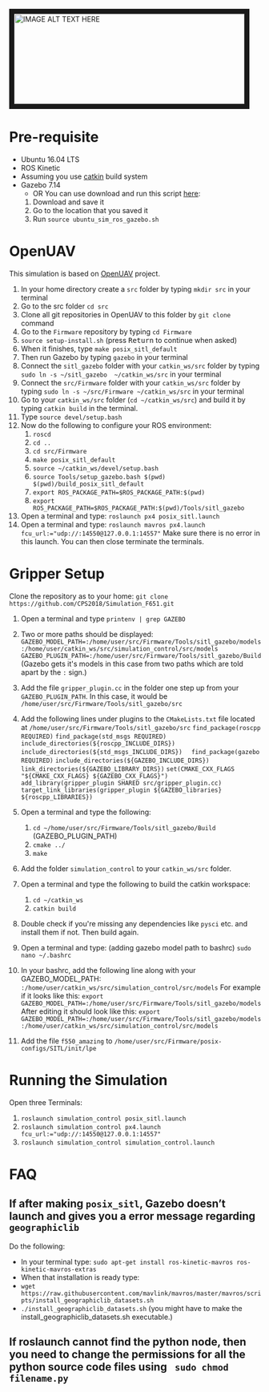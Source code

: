 
<a href="https://www.youtube.com/watch?v=Utye0OgjiB0&feature=youtu.be
" target="_blank"><img src="https://user-images.githubusercontent.com/2436747/48624033-bdee7180-e9ab-11e8-8414-801eee34f4e9.png" 
alt="IMAGE ALT TEXT HERE" width="460" height="180" border="10" /></a>

# Pre-requisite #
* Ubuntu 16.04 LTS
* ROS Kinetic
* Assuming you use [catkin](http://wiki.ros.org/catkin) build system
* Gazebo 7.14 
  * OR You can use download and run this script [here](https://raw.githubusercontent.com/PX4/Devguide/master/build_scripts/ubuntu_sim_ros_gazebo.sh):
   1. Download and save it
   2. Go to the location that you saved it
   3. Run `source ubuntu_sim_ros_gazebo.sh`
   
# OpenUAV #
This simulation is based on [OpenUAV](https://github.com/Open-UAV) project.
1. In your home directory create a `src` folder by typing `mkdir src` in your terminal
2. Go to the src folder `cd src`
3. Clone all git repositories in OpenUAV to this folder by `git clone` command
4. Go to the `Firmware` repository by typing `cd Firmware`
5. `source setup-install.sh` (press <kbd>Return</kbd> to continue when asked)
6. When it finishes, type `make posix_sitl_default`
7. Then run Gazebo by typing `gazebo` in your terminal
8. Connect the `sitl_gazebo` folder with your `catkin_ws/src` folder by typing `sudo ln -s ~/sitl_gazebo  ~/catkin_ws/src` in your terminal
9. Connect the `src/Firmware` folder with your `catkin_ws/src` folder by typing `sudo ln -s ~/src/Firmware ~/catkin_ws/src` in your terminal
10. Go to your `catkin_ws/src` folder (`cd ~/catkin_ws/src`) and build it by typing `catkin build` in the terminal.
11. Type `source devel/setup.bash`
12. Now do the following to configure your ROS environment:
    1. `roscd`
    2. `cd ..`
    3. `cd src/Firmware`
    4. `make posix_sitl_default`
    5. `source ~/catkin_ws/devel/setup.bash`
    6. `source Tools/setup_gazebo.bash $(pwd) $(pwd)/build_posix_sitl_default`
    7. `export ROS_PACKAGE_PATH=$ROS_PACKAGE_PATH:$(pwd)`
    8. `export ROS_PACKAGE_PATH=$ROS_PACKAGE_PATH:$(pwd)/Tools/sitl_gazebo`
13. Open a terminal and type: `roslaunch px4 posix_sitl.launch`
14. Open a terminal and type: `roslaunch mavros px4.launch fcu_url:="udp://:14550@127.0.0.1:14557"`
Make sure there is no error in this launch. You can then close terminate the terminals.

# Gripper Setup #
Clone the repository as to your home: `git clone https://github.com/CPS2018/Simulation_F651.git`
1. Open a terminal and type `printenv | grep GAZEBO`
2. Two or more paths should be displayed:
   ```GAZEBO_MODEL_PATH=:/home/user/src/Firmware/Tools/sitl_gazebo/models:/home/user/catkin_ws/src/simulation_control/src/models```
   ```GAZEBO_PLUGIN_PATH=:/home/user/src/Firmware/Tools/sitl_gazebo/Build``` (Gazebo gets it's models in this case from two paths which are told apart by the `:` sign.)
3. Add the file `gripper_plugin.cc` in the folder one step up from your `GAZEBO_PLUGIN_PATH`. In this case, it would be `/home/user/src/Firmware/Tools/sitl_gazebo/src`
4. Add the following lines under plugins to the `CMakeLists.txt` file located at `/home/user/src/Firmware/Tools/sitl_gazebo/src`
`find_package(roscpp REQUIRED)`
`find_package(std_msgs REQUIRED)`
`include_directories(${roscpp_INCLUDE_DIRS})`
`include_directories(${std_msgs_INCLUDE_DIRS})	`
`find_package(gazebo REQUIRED)`
`include_directories(${GAZEBO_INCLUDE_DIRS})`
`link_directories(${GAZEBO_LIBRARY_DIRS})`
`set(CMAKE_CXX_FLAGS "${CMAKE_CXX_FLAGS} ${GAZEBO_CXX_FLAGS}")`
`add_library(gripper_plugin SHARED src/gripper_plugin.cc)`
`target_link_libraries(gripper_plugin ${GAZEBO_libraries} ${roscpp_LIBRARIES})`

5. Open a terminal and type the following:
	1. `cd ~/home/user/src/Firmware/Tools/sitl_gazebo/Build`  (GAZEBO_PLUGIN_PATH)
	2. `cmake ../`
	3. `make`
6. Add the folder `simulation_control` to your `catkin_ws/src` folder.
7. Open a terminal and type the following to build the catkin workspace:
	1. `cd ~/catkin_ws`
	2. `catkin build`
8. Double check if you're missing any dependencies like `pysci` etc. and install them if not. Then build again.
9. Open a terminal and type: (adding gazebo model path to bashrc)
	`sudo nano ~/.bashrc`
10. In your bashrc, add the following line along with your GAZEBO_MODEL_PATH:
	`:/home/user/catkin_ws/src/simulation_control/src/models`
   For example if it looks like this:
	`export GAZEBO_MODEL_PATH=:/home/user/src/Firmware/Tools/sitl_gazebo/models`
   After editing it should look like this:
	`export GAZEBO_MODEL_PATH=:/home/user/src/Firmware/Tools/sitl_gazebo/models:/home/user/catkin_ws/src/simulation_control/src/models`
11. Add the file `f550_amazing` to `/home/user/src/Firmware/posix-configs/SITL/init/lpe`

# Running the Simulation #
Open three Terminals:
1. `roslaunch simulation_control posix_sitl.launch`
2. `roslaunch simulation_control px4.launch fcu_url:="udp://:14550@127.0.0.1:14557"`
3. `roslaunch simulation_control simulation_control.launch` 

# FAQ #
 ## If after making `posix_sitl`, Gazebo doesn’t launch and gives you a error message regarding `geographiclib` ##
 Do the following:
  * In your terminal type: `sudo apt-get install ros-kinetic-mavros ros-kinetic-mavros-extras`
  * When that installation is ready type: 
  * `wget https://raw.githubusercontent.com/mavlink/mavros/master/mavros/scripts/install_geographiclib_datasets.sh`
  * `./install_geographiclib_datasets.sh` (you might have to make the install_geographiclib_datasets.sh executable.)
## If roslaunch cannot find the python node, then you need to change the permissions for all the python source code files using ` sudo chmod filename.py` ##
